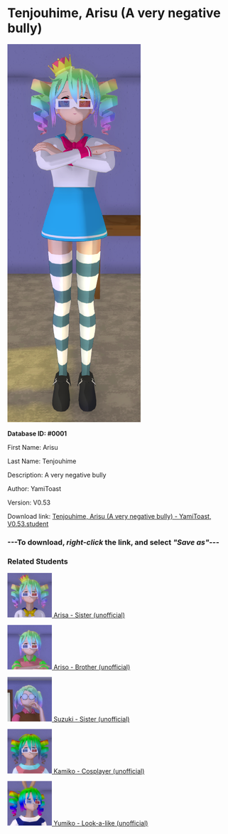 # Tenjouhime, Arisu (A very negative bully)

<img src="../../Files/Images/Tenjouhime, Arisu (A very negative bully).png" title="Tenjouhime, Arisu (A very negative bully) - YamiToast, V0.53">

**Database ID: #0001**

First Name: Arisu

Last Name: Tenjouhime

Description: A very negative bully

Author: YamiToast

Version: V0.53

Download link: <a href="https://raw.githubusercontent.com/Arbiter1223/Daigaku-Gurashi-Custom-Students/master/Files/Student%20Files/Tenjouhime%2C%20Arisu%20(A%20very%20negative%20bully)%20-%20YamiToast%2C%20V0.53.student">Tenjouhime, Arisu (A very negative bully) - YamiToast, V0.53.student</a>

### ---**To download, _right-click_ the link, and select _"Save as"_**---

### Related Students

<a href="Tenjouhime, Arisa (Arisu's older, nicer sister).md"><img src="../../Files/Thumbs/Tenjouhime, Arisa (Arisu's older, nicer sister).png" height="100" width="100" title="Tenjouhime, Arisa (Arisu's older, nicer sister) - Arbiter1223, V0.53"></a><a href="Tenjouhime, Arisa (Arisu's older, nicer sister).md"> Arisa - Sister (unofficial)</a>

<a href="Tenjouhime, Ariso (Arisu's very negative brother).md"><img src="../../Files/Thumbs/Tenjouhime, Ariso (Arisu's very negative brother).png" height="100" width="100" title="Tenjouhime, Ariso (Arisu's very negative brother) - AjTheYandere, V0.53"></a><a href="Tenjouhime, Ariso (Arisu's very negative brother).md"> Ariso - Brother (unofficial)</a>

<a href="Tenjouhime, Suzuki (Arisu's very kind and open-minded sister).md"><img src="../../Files/Thumbs/Tenjouhime, Suzuki (Arisu's very kind and open-minded sister).png" height="100" width="100" title="Tenjouhime, Suzuki (Arisu's very kind and open-minded sister) - yogima, V0.53"></a><a href="Tenjouhime, Suzuki (Arisu's very kind and open-minded sister).md"> Suzuki - Sister (unofficial)</a>

<a href="Karubo, Kamiko (A lazy Arisu cosplayer).md"><img src="../../Files/Thumbs/Karubo, Kamiko (A lazy Arisu cosplayer).png" height="100" width="100" title="Karubo, Kamiko (A lazy Arisu cosplayer) - Syberian Inc and Arbiter1223, V0.53"></a><a href="Karubo, Kamiko (A lazy Arisu cosplayer).md"> Kamiko - Cosplayer (unofficial)</a>

<a href="Karubo, Yumiko ('Wal-Mart' Arisu, Kamiko's sister).md"><img src="../../Files/Thumbs/Karubo, Yumiko ('Wal-Mart' Arisu, Kamiko's sister).png" height="100" width="100" title="Karubo, Yumiko ('Wal-Mart' Arisu, Kamiko's sister) - AjTheYandere and Arbiter1223, V0.53"></a><a href="Karubo, Yumiko ('Wal-Mart' Arisu, Kamiko's sister).md"> Yumiko - Look-a-like (unofficial)</a>

